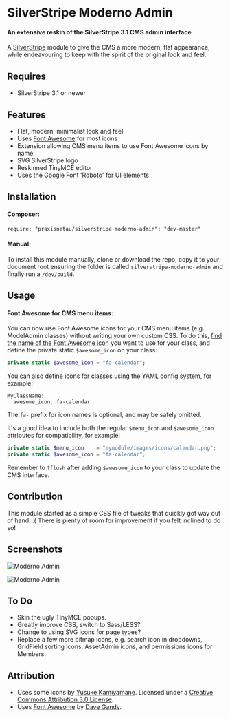 # SilverStripe Moderno Admin

#### An extensive reskin of the SilverStripe 3.1 CMS admin interface

A [SilverStripe](http://silverstripe.org) module to give the CMS a more modern, flat appearance, while endeavouring to keep with the spirit of the original look and feel.

## Requires ##

* SilverStripe 3.1 or newer

## Features ##

* Flat, modern, minimalist look and feel
* Uses [Font Awesome](http://fontawesome.io) for most icons
* Extension allowing CMS menu items to use Font Awesome icons by name
* SVG SilverStripe logo
* Reskinned TinyMCE editor
* Uses the [Google Font 'Roboto'](https://www.google.com/fonts/specimen/Roboto) for UI elements

## Installation ##

#### Composer:

```
require: "praxisnetau/silverstripe-moderno-admin": "dev-master"
```

#### Manual:

To install this module manually, clone or download the repo, copy it to your document root ensuring the folder is called `silverstripe-moderno-admin` and finally run a `/dev/build`.

## Usage ##

#### Font Awesome for CMS menu items:

You can now use Font Awesome icons for your CMS menu items (e.g. ModelAdmin classes) without writing your own custom CSS.  To do this,
[find the name of the Font Awesome icon](http://fortawesome.github.io/Font-Awesome/cheatsheet) you want to use for your class, and define
the private static `$awesome_icon` on your class:

```php
private static $awesome_icon = "fa-calendar";
```

You can also define icons for classes using the YAML config system, for example:

```
MyClassName:
  awesome_icon: fa-calendar
```

The `fa-` prefix for icon names is optional, and may be safely omitted.

It's a good idea to include both the regular `$menu_icon` and `$awesome_icon` attributes for compatibility, for example:

```php
private static $menu_icon    = "mymodule/images/icons/calendar.png";
private static $awesome_icon = "fa-calendar";
```

Remember to `?flush` after adding `$awesome_icon` to your class to update the CMS interface.

## Contribution ##

This module started as a simple CSS file of tweaks that quickly got way out of hand. :( There is plenty of room for improvement if you felt inclined to do so!

## Screenshots ##

![Moderno Admin](http://i.imgur.com/kAZBmCp.png "Moderno Admin")

![Moderno Admin](http://i.imgur.com/7lsm1zR.png "Moderno Admin")

## To Do ##

* Skin the ugly TinyMCE popups.
* Greatly improve CSS, switch to Sass/LESS?
* Change to using SVG icons for page types?
* Replace a few more bitmap icons, e.g. search icon in dropdowns, GridField sorting icons, AssetAdmin icons, and permissions icons for Members.

## Attribution ##

* Uses some icons by [Yusuke Kamiyamane](http://p.yusukekamiyamane.com/). Licensed under a [Creative Commons Attribution 3.0 License](http://creativecommons.org/licenses/by/3.0/).
* Uses [Font Awesome](http://fontawesome.io) by [Dave Gandy](https://github.com/davegandy).